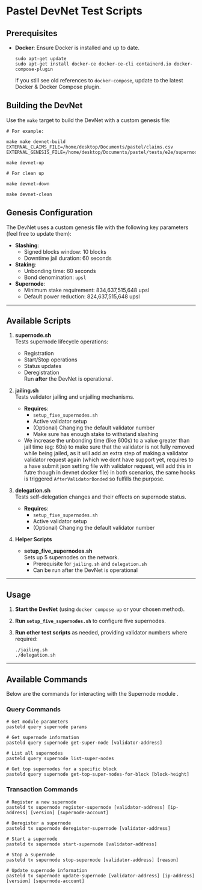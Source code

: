 # Pastel DevNet Test Scripts

## Prerequisites

- **Docker**: Ensure Docker is installed and up to date.  

      sudo apt-get update
      sudo apt-get install docker-ce docker-ce-cli containerd.io docker-compose-plugin

  
  If you still see old references to `docker-compose`, update to the latest Docker & Docker Compose plugin.

## Building the DevNet

Use the `make` target to build the DevNet with a custom genesis file:

    # For example:

    make make devnet-build EXTERNAL_CLAIMS_FILE=/home/desktop/Documents/pastel/claims.csv EXTERNAL_GENESIS_FILE=/home/desktop/Documents/pastel/tests/e2e/supernode/test_genesis_supernode.json

    make devnet-up

    # For clean up

    make devnet-down

    make devnet-clean



## Genesis Configuration

The DevNet uses a custom genesis file with the following key parameters (feel free to update them): 

- **Slashing**:
  - Signed blocks window: 10 blocks
  - Downtime jail duration: 60 seconds
- **Staking**:
  - Unbonding time: 60 seconds
  - Bond denomination: `upsl`
- **Supernode**:
  - Minimum stake requirement: 834,637,515,648 upsl
  - Default power reduction: 824,637,515,648 upsl 

---

## Available Scripts

1. **supernode.sh**  
   Tests supernode lifecycle operations:
   - Registration
   - Start/Stop operations
   - Status updates
   - Deregistration  
   Run **after** the DevNet is operational.

2. **jailing.sh**  
   Tests validator jailing and unjailing mechanisms.
   - **Requires**:
     - `setup_five_supernodes.sh`
     - Active validator setup
     - (Optional) Changing the default validator number
     - Make sure has enough stake to withstand slashing
    - We increase the unbonding time (like 600s) to a value greater than jail time (eg: 60s) to make sure that the validator is not fully removed     while being jailed, as it will add an extra step of making a validator validator request again (which we dont have support yet, requires to a have submit json setting file with validator request, will add this in futre though in devnet docker file) in both scenarios, the same hooks is triggered `AfterValidatorBonded` so fulfills the purpose.

3. **delegation.sh**  
   Tests self-delegation changes and their effects on supernode status.
   - **Requires**:
     - `setup_five_supernodes.sh`
     - Active validator setup
     - (Optional) Changing the default validator number

4. **Helper Scripts**  
   - **setup_five_supernodes.sh**  
     Sets up 5 supernodes on the network.
     - Prerequisite for `jailing.sh` and `delegation.sh`
     - Can be run after the DevNet is operational

---

## Usage

1. **Start the DevNet** (using `docker compose up` or your chosen method).
2. **Run `setup_five_supernodes.sh`** to configure five supernodes.
3. **Run other test scripts** as needed, providing validator numbers where required:
   
       ./jailing.sh    
       ./delegation.sh 

---

## Available Commands

Below are the commands for interacting with the Supernode module .

### Query Commands

    # Get module parameters
    pasteld query supernode params

    # Get supernode information
    pasteld query supernode get-super-node [validator-address]

    # List all supernodes
    pasteld query supernode list-super-nodes

    # Get top supernodes for a specific block
    pasteld query supernode get-top-super-nodes-for-block [block-height]

### Transaction Commands

    # Register a new supernode
    pasteld tx supernode register-supernode [validator-address] [ip-address] [version] [supernode-account]

    # Deregister a supernode
    pasteld tx supernode deregister-supernode [validator-address]

    # Start a supernode
    pasteld tx supernode start-supernode [validator-address]

    # Stop a supernode
    pasteld tx supernode stop-supernode [validator-address] [reason]

    # Update supernode information
    pasteld tx supernode update-supernode [validator-address] [ip-address] [version] [supernode-account]


